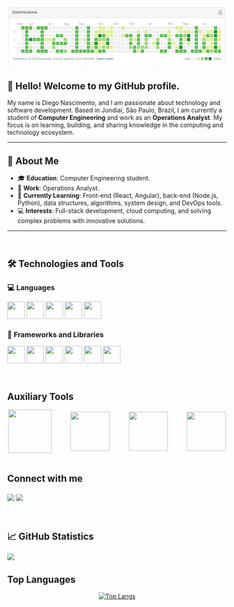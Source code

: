 <div align="center">
  <img src="helloworld.png">
</div>

## 👋 Hello! Welcome to my GitHub profile.

My name is Diego Nascimento, and I am passionate about technology and software development. Based in Jundiaí, São Paulo, Brazil, I am currently a student of **Computer Engineering** and work as an **Operations Analyst**. My focus is on learning, building, and sharing knowledge in the computing and technology ecosystem.

---

## 🔭 About Me

- 🎓 **Education**: Computer Engineering student.
- 💼 **Work**: Operations Analyst.
- 🌱 **Currently Learning**: Front-end (React, Angular), back-end (Node.js, Python), data structures, algorithms, system design, and DevOps tools.
- 💻 **Interests**: Full-stack development, cloud computing, and solving complex problems with innovative solutions.

---

<br/>

## 🛠️ Technologies and Tools

### 💻 **Languages**
<img src="https://cdn.jsdelivr.net/gh/devicons/devicon/icons/javascript/javascript-original.svg" width="40" height="40"/> <img src="https://cdn.jsdelivr.net/gh/devicons/devicon/icons/python/python-original.svg" width="40" height="40"/> <img src="https://cdn.jsdelivr.net/gh/devicons/devicon/icons/cplusplus/cplusplus-original.svg" width="40" height="40"/> <img src="https://cdn.jsdelivr.net/gh/devicons/devicon/icons/java/java-original.svg" width="40" height="40"/> <img src="https://cdn.jsdelivr.net/gh/devicons/devicon/icons/go/go-original.svg" width="40" height="40"/>

### 🚀 **Frameworks and Libraries**
<img src="https://cdn.jsdelivr.net/gh/devicons/devicon/icons/react/react-original.svg" width="40" height="40"/> <img src="https://cdn.jsdelivr.net/gh/devicons/devicon/icons/angularjs/angularjs-original.svg" width="40" height="40"/> <img src="https://cdn.jsdelivr.net/gh/devicons/devicon/icons/nodejs/nodejs-original.svg" width="40" height="40"/> <img src="https://cdn.jsdelivr.net/gh/devicons/devicon/icons/nestjs/nestjs-plain.svg" width="40" height="40"/> <img src="https://cdn.jsdelivr.net/gh/devicons/devicon/icons/flask/flask-original.svg" width="40" height="40"/> <img src="https://cdn.jsdelivr.net/gh/devicons/devicon/icons/fastapi/fastapi-original.svg" width="40" height="40"/>


<br/>

## Auxiliary Tools

<div align="center" style="display: flex; justify-content: space-around; align-items: center; gap: 40px;">
  <img src="https://cdn.jsdelivr.net/gh/devicons/devicon@latest/icons/nodejs/nodejs-original-wordmark.svg" width="100" height="100" margin-left: 20px; margin-right: 20px; margin-left: 20px; margin-right: 20px;"/>
  <img src="https://cdn.jsdelivr.net/gh/devicons/devicon@latest/icons/npm/npm-original-wordmark.svg" width="90" height="90" margin-left: 20px; margin-right: 20px;"/>
  <img src="https://cdn.jsdelivr.net/gh/devicons/devicon@latest/icons/bootstrap/bootstrap-original-wordmark.svg" width="90" height="90" margin-left: 20px; margin-right: 20px;"/>
  <img src="https://cdn.jsdelivr.net/gh/devicons/devicon@latest/icons/sass/sass-original.svg" width="90" height="90" margin-left: 20px; margin-right: 20px;"/>
</div>

<br/>


## Connect with me

<h3 align="left">
  <p align="left">
  <a href="https://www.linkedin.com/in/diego-gustavo-franco/" target="_blank"><img src="https://img.shields.io/badge/-LinkedIn-%230077B5?style=for-the-badge&logo=linkedin&logoColor=white" target="_blank"></a> 
  <a href = "mailto:diego.u.franco@gmail.com"><img src="https://img.shields.io/badge/Gmail-D14836?style=for-the-badge&logo=gmail&logoColor=white" target="_blank"></a>
  </p>
</h3>
<br/>

## 📈 GitHub Statistics

<div>
  <a href="https://github.com/diegonascimento-dev">
    <img height="180em" src="https://github-readme-stats.vercel.app/api?username=dgusfr&show_icons=true&theme=dracula&include_all_commits=true&count_private=true"/>
  </a>
</div>

## Top Languages

<p align="center">
  <a href="https://github.com/DGusFr/github-readme-stats">
    <img src="https://github-readme-stats.vercel.app/api/top-langs/?username=anuraghazra" alt="Top Langs">
  </a>
</p>
